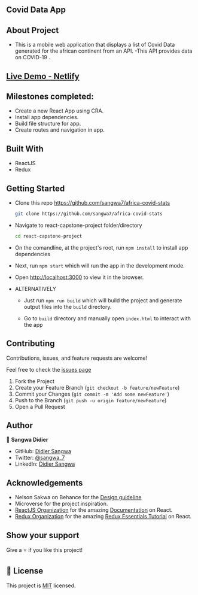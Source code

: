 ## Covid Data App

## About Project

- This is a mobile web application that displays a list of Covid Data generated for the african continent from an API.
-This API provides data on COVID-19 .

## [Live Demo - Netlify](https://africa-covid-stats.netlify.app/)
<!-- ## [Live Demo ]() -->


## Milestones completed:
- Create a new React App using CRA.
- Install app dependencies.
- Build file structure for app.
- Create routes and navigation in app.

## Built With

* ReactJS
* Redux


## Getting Started

* Clone this repo <https://github.com/sangwa7/africa-covid-stats>

    ```bash
    git clone https://github.com/sangwa7/africa-covid-stats
    ```

* Navigate to react-capstone-project folder/directory

    ```bash
    cd react-capstone-project
    ```

* On the comandline, at the project's root, run ```npm install``` to install app dependencies

* Next, run ```npm start``` which will run the app in the development mode.

* Open [http://localhost:3000](http://localhost:3000) to view it in the browser.

* ALTERNATIVELY

  * Just run ```npm run build``` which will build the project and generate output files into the ```build``` directory.

  * Go to ```build``` directory and manually open ```index.html``` to interact with the app


## Contributing

Contributions, issues, and feature requests are welcome!

Feel free to check the [issues page](../../issues)

  1. Fork the Project
  2. Create your Feature Branch (`git checkout -b feature/newFeature`)
  3. Commit your Changes (`git commit -m 'Add some newFeature'`)
  4. Push to the Branch (`git push -u origin feature/newFeature`)
  5. Open a Pull Request

## Author

👤 **Sangwa Didier**

- GitHub: [Didier Sangwa](https://github.com/sangwa7)
- Twitter: [@sangwa_7](https://twitter.com/sangwa_7)
- LinkedIn: [Didier Sangwa](https://www.linkedin.com/in/didier-sangwa)

## Acknowledgements

* Nelson Sakwa on Behance for the [Design guideline](https://www.behance.net/sakwadesignstudio)
* Microverse for the project inspiration.
* [ReactJS Organization](https://reactjs.org/) for the amazing [Documentation](https://reactjs.org/docs/getting-started.html) on React.
* [Redux Organization](https://redux.js.org/) for the amazing [Redux Essentials Tutorial](https://redux.js.org/tutorials/essentials/part-1-overview-concepts) on React.

## Show your support

Give a ⭐️ if you like this project!

## 📝 License

This project is [MIT](./MIT.md) licensed.
